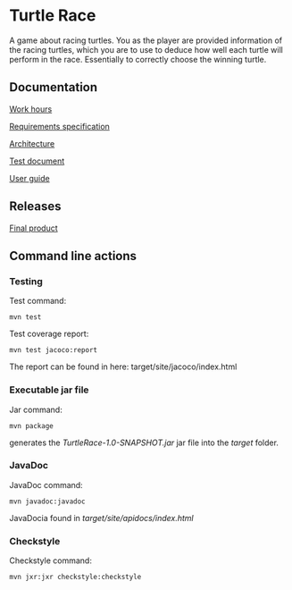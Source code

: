 # Turtle Race

A game about racing turtles. You as the player are provided information of the racing turtles, which you are to use to deduce how well each turtle will perform in the race. Essentially to correctly choose the winning turtle.

## Documentation
[Work hours](https://github.com/SirVeggie/otm-harjoitustyo/blob/master/Documentation/work_hours.md)

[Requirements specification](https://github.com/SirVeggie/otm-harjoitustyo/blob/master/Documentation/requirements_specification.md)

[Architecture](https://github.com/SirVeggie/otm-harjoitustyo/blob/master/Documentation/architecture.md)

[Test document](https://github.com/SirVeggie/otm-harjoitustyo/blob/master/Documentation/Test%20document.md)

[User guide](https://github.com/SirVeggie/otm-harjoitustyo/blob/master/Documentation/User%20guide.md)

## Releases

[Final product](https://github.com/SirVeggie/otm-harjoitustyo/releases/tag/v1.0)

## Command line actions

### Testing

Test command:

```
mvn test
```

Test coverage report:

```
mvn test jacoco:report
```

The report can be found in here: target/site/jacoco/index.html

### Executable jar file

Jar command:

```
mvn package
```

generates the _TurtleRace-1.0-SNAPSHOT.jar_ jar file into the _target_ folder.

### JavaDoc

JavaDoc command:

```
mvn javadoc:javadoc
```

JavaDocia found in _target/site/apidocs/index.html_

### Checkstyle

Checkstyle command:

```
mvn jxr:jxr checkstyle:checkstyle
```
